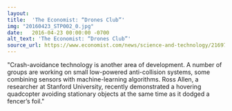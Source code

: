 ```yaml
---
layout: 
title:  'The Economist: “Drones Club”'
img: "20160423_STP002_0.jpg"
date:   2016-04-23 00:00:00 -0700
alt_text: 'The Economist: “Drones Club”'
source_url: https://www.economist.com/news/science-and-technology/21697214-better-technology-and-tougher-enforcement-rules-needed-safe
---
```


"Crash-avoidance technology is another area of development. A number of groups are working on small low-powered anti-collision systems, some combining sensors with machine-learning algorithms. Ross Allen, a researcher at Stanford University, recently demonstrated a hovering quadcopter avoiding stationary objects at the same time as it dodged a fencer’s foil."